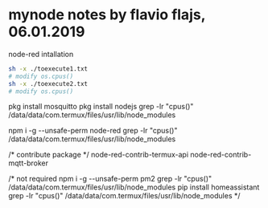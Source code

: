 # mynode notes by flavio flajs, 06.01.2019
node-red intallation

```bash
sh -x ./toexecute1.txt
# modify os.cpus()
sh -x ./toexecute2.txt
# modify os.cpus()
```

pkg install mosquitto
pkg install nodejs
grep -lr "cpus()" /data/data/com.termux/files/usr/lib/node_modules

npm i -g --unsafe-perm node-red
grep -lr "cpus()" /data/data/com.termux/files/usr/lib/node_modules

/* contribute package */
node-red-contrib-termux-api
node-red-contrib-mqtt-broker

/* not required
npm i -g --unsafe-perm pm2
grep -lr "cpus()" /data/data/com.termux/files/usr/lib/node_modules
pip install homeassistant
grep -lr "cpus()" /data/data/com.termux/files/usr/lib/node_modules
*/

